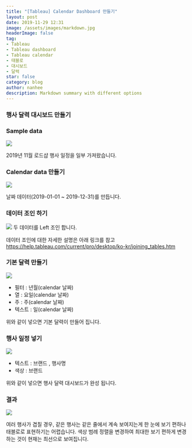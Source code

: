 ```yaml
---
title: "[Tableau] Calendar Dashboard 만들기"
layout: post
date: 2019-11-29 12:31
image: /assets/images/markdown.jpg
headerImage: false
tag:
- Tableau
- Tableau dashboard
- Tableau calendar
- 태블로
- 대시보드
- 달력
star: false
category: blog
author: nanhee
description: Markdown summary with different options
---
```


### 행사 달력 대시보드 만들기

### Sample data
![](https://github.com/nanheee/nanheee.github.io/blob/master/assets/dashboard/calendar_1.png?raw=true)

2019년 11월 로드샵 행사 일정을 일부 가져왔습니다.

### Calendar data 만들기
![](https://github.com/nanheee/nanheee.github.io/blob/master/assets/dashboard/calendar_2.png?raw=true)

날짜 데이터(2019-01-01 ~ 2019-12-31)를 만듭니다.

### 데이터 조인 하기
![](https://github.com/nanheee/nanheee.github.io/blob/master/assets/dashboard/calendar_3.png?raw=true)
두 데이터를 Left 조인 합니다.

데이터 조인에 대한 자세한 설명은 아래 링크를 참고
<https://help.tableau.com/current/pro/desktop/ko-kr/joining_tables.htm>

### 기본 달력 만들기
![](https://github.com/nanheee/nanheee.github.io/blob/master/assets/dashboard/calendar_4.png?raw=true)

* 필터 : 년월(calendar 날짜)
* 열 : 요일(calendar 날짜)
* 주 : 주(calendar 날짜)
* 텍스트 : 일(calendar 날짜)

위와 같이 넣으면 기본 달력이 만들어 집니다.

### 행사 일정 넣기
![](https://github.com/nanheee/nanheee.github.io/blob/master/assets/dashboard/calendar_5.png?raw=true)

* 텍스트 : 브랜드 , 행사명
* 색상 : 브랜드

위와 같이 넣으면 행사 달력 대시보드가 완성 됩니다.

### 결과
![](https://github.com/nanheee/nanheee.github.io/blob/master/assets/dashboard/calendar_after.png?raw=true)

여러 행사가 겹칠 경우, 같은 행사는 같은 줄에서 계속 보여지는게 한 눈에 보기 편하나 태블로로 표현하기는 어렵습니다. 색상 범례 정렬을 변경하여 최대한 보기 편하게 변경하는 것이 현재는 최선으로 보여집니다.
